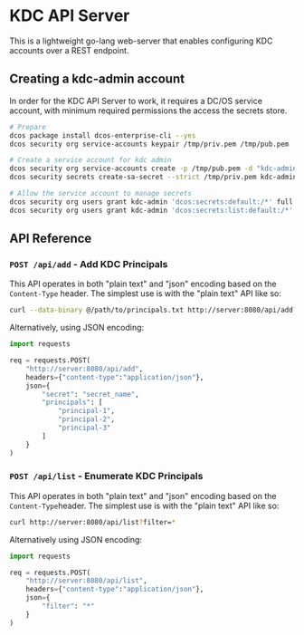 # KDC API Server

This is a lightweight go-lang web-server that enables configuring KDC accounts over a REST endpoint.

## Creating a kdc-admin account

In order for the KDC API Server to work, it requires a DC/OS service account, with minimum required permissions the access the secrets store.

```sh
# Prepare
dcos package install dcos-enterprise-cli --yes
dcos security org service-accounts keypair /tmp/priv.pem /tmp/pub.pem

# Create a service account for kdc admin
dcos security org service-accounts create -p /tmp/pub.pem -d "kdc-admin-sa" kdc-admin
dcos security secrets create-sa-secret --strict /tmp/priv.pem kdc-admin "/kdc-admin"

# Allow the service account to manage secrets
dcos security org users grant kdc-admin 'dcos:secrets:default:/*' full
dcos security org users grant kdc-admin 'dcos:secrets:list:default:/*' read
```

## API Reference

### `POST /api/add` - Add KDC Principals 

This API operates in both "plain text" and "json" encoding based on the `Content-Type` header. The simplest use is with the "plain text" API like so:

```sh
curl --data-binary @/path/to/principals.txt http://server:8080/api/add?secret=secret_name
```

Alternatively, using JSON encoding:

```py
import requests

req = requests.POST(
    "http://server:8080/api/add",
    headers={"content-type":"application/json"},
    json={
        "secret": "secret_name",
        "principals": [
            "principal-1",
            "principal-2",
            "principal-3"
        ]
    }
)
```

### `POST /api/list` - Enumerate KDC Principals 

This API operates in both "plain text" and "json" encoding based on the `Content-Type`header. The simplest use is with the "plain text" API like so:

```sh
curl http://server:8080/api/list?filter=*
```

Alternatively using JSON encoding:

```py
import requests

req = requests.POST(
    "http://server:8080/api/list",
    headers={"content-type":"application/json"},
    json={
        "filter": "*"
    }
)
```

